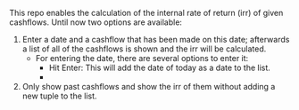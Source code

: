 This repo enables the calculation of the internal rate of return (irr) of given cashflows. 
Until now two options are available: 
1. Enter a date and a cashflow that has been made on this date; afterwards a list of all of the cashflows is shown and the irr will be calculated.
   - For entering the date, there are several options to enter it:
      - Hit Enter: This will add the date of today as a date to the list.
      - 
3. Only show past cashflows and show the irr of them without adding a new tuple to the list. 
